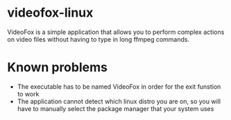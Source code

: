 # videofox-linux
VideoFox is a simple application that allows you to perform complex actions on video files without having to type in long ffmpeg commands.
# Known problems
- The executable has to be named VideoFox in order for the exit funstion to work  
- The application cannot detect which linux distro you are on, so you will have to manually select the package manager that your system uses  
